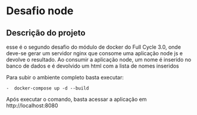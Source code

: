 # Desafio node

## Descrição do projeto 

esse é o segundo desafio do módulo de docker do Full Cycle 3.0, onde deve-se gerar um servidor nginx que consome uma aplicação node js e devolve o resultado.
Ao consumir a aplicação node, um nome é inserido no banco de dados e é devolvido um html com a lista de nomes inseridos

Para subir o ambiente completo basta executar:

    -  docker-compose up -d --build

Após executar o comando, basta acessar a aplicação em http://localhost:8080
